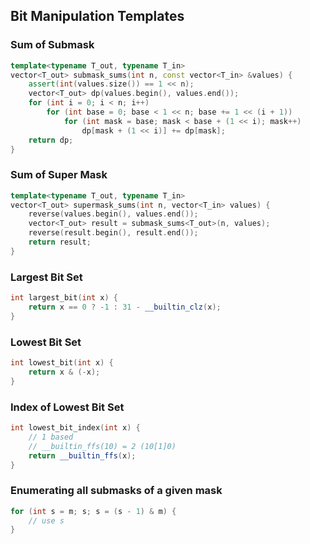 ## Bit Manipulation Templates

### Sum of Submask
```C++
template<typename T_out, typename T_in>
vector<T_out> submask_sums(int n, const vector<T_in> &values) {
    assert(int(values.size()) == 1 << n);
    vector<T_out> dp(values.begin(), values.end());
    for (int i = 0; i < n; i++)
        for (int base = 0; base < 1 << n; base += 1 << (i + 1))
            for (int mask = base; mask < base + (1 << i); mask++)
                dp[mask + (1 << i)] += dp[mask];
    return dp;
}
```

### Sum of Super Mask

```C++
template<typename T_out, typename T_in>
vector<T_out> supermask_sums(int n, vector<T_in> values) {
    reverse(values.begin(), values.end());
    vector<T_out> result = submask_sums<T_out>(n, values);
    reverse(result.begin(), result.end());
    return result;
}
```


### Largest Bit Set
```C++
int largest_bit(int x) {
    return x == 0 ? -1 : 31 - __builtin_clz(x);
}
```

### Lowest Bit Set
```C++
int lowest_bit(int x) {
    return x & (-x);
}
```

### Index of Lowest Bit Set
```C++
int lowest_bit_index(int x) {
    // 1 based
    // __builtin_ffs(10) = 2 (10[1]0)
    return __builtin_ffs(x);
}
```

### Enumerating all submasks of a given mask
```C++
for (int s = m; s; s = (s - 1) & m) {
    // use s
}
```
